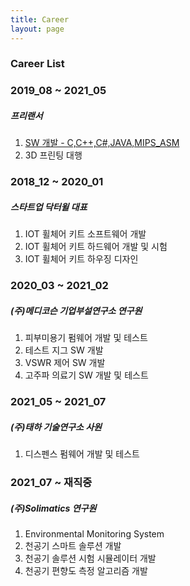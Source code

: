 ```yaml
---
title: Career
layout: page
---
```


### Career List ###


### 2019_08 ~ 2021_05 ###

##### 프리랜서 #####
1. <a href="https://github.com/gomtings/project/tree/main/portfolio/%ED%94%84%EB%A6%AC%EB%9E%9C%EC%84%9C">SW 개발 - C,C++,C#,JAVA,MIPS_ASM</a>
2. 3D 프린팅 대행

### 2018_12 ~ 2020_01 ###

##### 스타트업 닥터윌 대표 #####
1. IOT 휠체어 키트 소프트웨어 개발
2. IOT 휠체어 키트 하드웨어 개발 및 시험
3. IOT 휠체어 키트 하우징 디자인

### 2020_03 ~ 2021_02 ###

##### (주)메디코슨 기업부설연구소 연구원 #####
1. 피부미용기 펌웨어 개발 및 테스트
2. 테스트 지그 SW 개발
3. VSWR 제어 SW 개발
4. 고주파 의료기 SW 개발 및 테스트

### 2021_05 ~ 2021_07 ###

##### (주)태하 기술연구소 사원 #####
1. 디스펜스 펌웨어 개발 및 테스트

### 2021_07 ~ 재직중 ###

##### (주)Solimatics 연구원 #####
1. Environmental Monitoring System
2. 천공기 스마트 솔루션 개발
3. 천공기 솔루션 시험 시뮬레이터 개발
4. 천공기 편향도 측정 알고리즘 개발